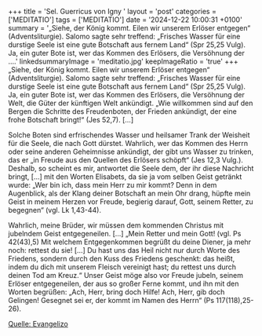 +++
title = 'Sel. Guerricus von Igny  '
layout = 'post'
categories = ['MEDITATIO']
tags = ['MEDITATIO']
date = '2024-12-22 10:00:31 +0100'
summary = '„Siehe, der König kommt. Eilen wir unserem Erlöser entgegen“ (Adventsliturgie). Salomo sagte sehr treffend: „Frisches Wasser für eine durstige Seele ist eine gute Botschaft aus fernem Land“ (Spr 25,25 Vulg). Ja, ein guter Bote ist, wer das Kommen des Erlösers, die Versöhnung der ....'
linkedsummaryImage = 'meditatio.jpg'
keepImageRatio = 'true'
+++
	„Siehe, der König kommt. Eilen wir unserem Erlöser entgegen“ (Adventsliturgie). Salomo sagte sehr treffend: „Frisches Wasser für eine durstige Seele ist eine gute Botschaft aus fernem Land“ (Spr 25,25 Vulg). Ja, ein guter Bote ist, wer das Kommen des Erlösers, die Versöhnung der Welt, die Güter der künftigen Welt ankündigt.<!--more--> „Wie willkommen sind auf den Bergen die Schritte des Freudenboten, der Frieden ankündigt, der eine frohe Botschaft bringt!“ (Jes 52,7). [...]
 
Solche Boten sind erfrischendes Wasser und heilsamer Trank der Weisheit für die Seele, die nach Gott dürstet. Wahrlich, wer das Kommen des Herrn oder seine anderen Geheimnisse ankündigt, der gibt uns Wasser zu trinken, das er „in Freude aus den Quellen des Erlösers schöpft“ (Jes 12,3 Vulg.). Deshalb, so scheint es mir, antwortet die Seele dem, der ihr diese Nachricht bringt, [...] mit den Worten Elisabets, da sie ja vom selben Geist getränkt wurde: „Wer bin ich, dass mein Herr zu mir kommt? Denn in dem Augenblick, als der Klang deiner Botschaft an mein Ohr drang, hüpfte mein Geist in meinem Herzen vor Freude, begierig darauf, Gott, seinem Retter, zu begegnen“ (vgl. Lk 1,43-44).
 
Wahrlich, meine Brüder, wir müssen dem kommenden Christus mit jubelndem Geist entgegeneilen. [...] „Mein Retter und mein Gott! (vgl. Ps 42(43),5) Mit welchem Entgegenkommen begrüßt du deine Diener, ja mehr noch: rettest du sie! [...] Du hast uns das Heil nicht nur durch Worte des Friedens, sondern durch den Kuss des Friedens geschenkt: das heißt, indem du dich mit unserem Fleisch vereinigt hast; du rettest uns durch deinen Tod am Kreuz.“ Unser Geist möge also vor Freude jubeln, seinem Erlöser entgegeneilen, der aus so großer Ferne kommt, und ihn mit den Worten begrüßen: „Ach, Herr, bring doch Hilfe! Ach, Herr, gib doch Gelingen! Gesegnet sei er, der kommt im Namen des Herrn“ (Ps 117(118),25-26).



[Quelle: Evangelizo](https://evangeliumtagfuertag.org/DE/gospel)
